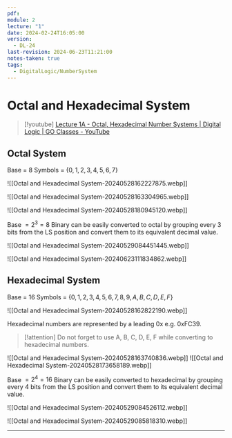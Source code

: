 ```yaml
---
pdf: 
module: 2
lecture: "1"
date: 2024-02-24T16:05:00
version:
  - DL-24
last-revision: 2024-06-23T11:21:00
notes-taken: true
tags:
  - DigitalLogic/NumberSystem
---
```

# Octal and Hexadecimal System
> [!youtube] 
> [Lecture 1A - Octal, Hexadecimal Number Systems | Digital Logic | GO Classes - YouTube](https://www.youtube.com/watch?v=IkjVsr2rRCo)

## Octal System
Base = $8$
Symbols = $\{0, 1, 2, 3, 4, 5, 6, 7\}$

![[Octal and Hexadecimal System-20240528162227875.webp]]

![[Octal and Hexadecimal System-20240528163304965.webp]]

![[Octal and Hexadecimal System-20240528180945120.webp]]

Base $= 2^3 = 8$
Binary can be easily converted to octal by grouping every 3 bits from the LS position and convert them to its equivalent decimal value.

![[Octal and Hexadecimal System-20240529084451445.webp]]

![[Octal and Hexadecimal System-20240623111834862.webp]]

## Hexadecimal System
Base = $16$
Symbols = $\{0, 1, 2, 3, 4, 5, 6, 7, 8, 9, A, B, C, D, E, F\}$

![[Octal and Hexadecimal System-20240528162822190.webp]]

Hexadecimal numbers are represented by a leading 0x e.g. 0xFC39.

> [!attention] 
> Do not forget to use A, B, C, D, E, F while converting to hexadecimal numbers.

![[Octal and Hexadecimal System-20240528163740836.webp]]
![[Octal and Hexadecimal System-20240528173658189.webp]]

Base $= 2^4 = 16$
Binary can be easily converted to hexadecimal by grouping every 4 bits from the LS position and convert them to its equivalent decimal value.

![[Octal and Hexadecimal System-20240529084526112.webp]]

![[Octal and Hexadecimal System-20240529085818310.webp]]

---
